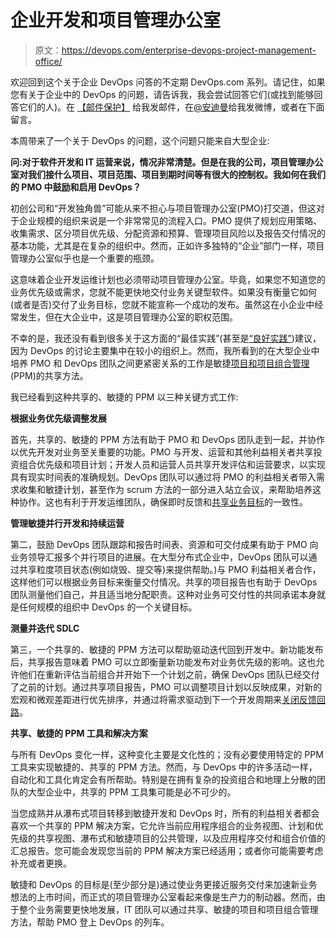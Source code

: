 # 企业开发和项目管理办公室

> 原文：<https://devops.com/enterprise-devops-project-management-office/>

欢迎回到这个关于企业 DevOps 问答的不定期 DevOps.com 系列。请记住，如果您有关于企业中的 DevOps 的问题，请告诉我，我会尝试回答它们(或找到能够回答它们的人)。在 [【邮件保护】](/cdn-cgi/l/email-protection#e3828d878acd8e828d8da38082cd808c8e) 给我发邮件，在[@安迪曼](https://twitter.com/AndiMann)给我发微博，或者在下面留言。

本周带来了一个关于 DevOps 的问题，这个问题只能来自大型企业:

**问:对于软件开发和 IT 运营来说，情况非常清楚。但是在我的公司，项目管理办公室对我们接什么项目、项目范围、项目到期时间等有很大的控制权。我如何在我们的 PMO 中鼓励和启用 DevOps？**

初创公司和“开发独角兽”可能从来不担心与项目管理办公室(PMO)打交道，但这对于企业规模的组织来说是一个非常常见的流程入口。PMO 提供了规划应用策略、收集需求、区分项目优先级、分配资源和预算、管理项目风险以及报告交付情况的基本功能，尤其是在复杂的组织中。然而，正如许多独特的“企业”部门一样，项目管理办公室似乎也是一个重要的瓶颈。

这意味着企业开发运维计划也必须带动项目管理办公室。毕竟，如果您不知道您的业务优先级或需求，您就不能更快地交付业务关键型软件。如果没有衡量它如何(或者是否)交付了业务目标，您就不能宣称一个成功的发布。虽然这在小企业中经常发生，但在大企业中，这是项目管理办公室的职权范围。

不幸的是，我还没有看到很多关于这方面的“最佳实践”(甚至是[“良好实践”](https://twitter.com/kevinbehr/status/517005283730530304))建议，因为 DevOps 的讨论主要集中在较小的组织上。然而，我所看到的在大型企业中培养 PMO 和 DevOps 团队之间更紧密关系的工作是敏捷[项目和项目组合管理](https://www.google.com/search?q=Project+and+Portfolio+Management) (PPM)的共享方法。

我已经看到这种共享的、敏捷的 PPM 以三种关键方式工作:

**根据业务优先级调整发展**

首先，共享的、敏捷的 PPM 方法有助于 PMO 和 DevOps 团队走到一起，并协作以优先开发对业务至关重要的功能。PMO 与开发、运营和其他利益相关者共享投资组合优先级和项目计划；开发人员和运营人员共享开发评估和运营要求，以实现具有现实时间表的准确规划。DevOps 团队可以通过将 PMO 的利益相关者带入需求收集和敏捷计划，甚至作为 scrum 方法的一部分进入站立会议，来帮助培养这种协作。这也有利于开发运维团队，确保即时反馈和[共享业务目标](http://www.devops.com/blogs/encouraging-big-picture-view-enterprise-devops/)的一致性。

**管理敏捷并行开发和持续运营**

第二，鼓励 DevOps 团队跟踪和报告时间表、资源和可交付成果有助于 PMO 向业务领导汇报多个并行项目的进展。在大型分布式企业中，DevOps 团队可以通过共享粒度项目状态(例如烧毁、提交等)来提供帮助。)与 PMO 利益相关者合作，这样他们可以根据业务目标来衡量交付情况。共享的项目报告也有助于 DevOps 团队测量他们自己，并且适当地分配职责。这种对业务可交付性的共同承诺本身就是任何规模的组织中 DevOps 的一个关键目标。

**测量并迭代 SDLC**

第三，一个共享的、敏捷的 PPM 方法可以帮助驱动迭代回到开发中。新功能发布后，共享报告意味着 PMO 可以立即衡量新功能发布对业务优先级的影响。这也允许他们在重新评估当前组合并开始下一个计划之前，确保 DevOps 团队已经交付了之前的计划。通过共享项目报告，PMO 可以调整项目计划以反映成果，对新的宏观和微观差距进行优先排序，并通过将需求驱动到下一个开发周期来[关闭反馈回路](http://www.devops.com/blogs/four-key-vectors-closing-devops-feedback-loop/)。

**共享、敏捷的 PPM 工具和解决方案**

与所有 DevOps 变化一样，这种变化主要是文化性的；没有必要使用特定的 PPM 工具来实现敏捷的、共享的 PPM 方法。然而，与 DevOps 中的许多活动一样，自动化和工具化肯定会有所帮助。特别是在拥有复杂的投资组合和地理上分散的团队的大型企业中，共享的 PPM 工具集可能是必不可少的。

当您成熟并从瀑布式项目转移到敏捷开发和 DevOps 时，所有的利益相关者都会喜欢一个共享的 PPM 解决方案，它允许当前应用程序组合的业务视图、计划和优先级的共享视图、瀑布式和敏捷项目的公共管理，以及应用程序交付和组合价值的汇总报告。您可能会发现您当前的 PPM 解决方案已经适用；或者你可能需要考虑补充或者更换。

敏捷和 DevOps 的目标是(至少部分是)通过使业务更接近服务交付来加速新业务想法的上市时间，而正式的项目管理办公室看起来像是生产力的制动器。然而，由于整个业务需要更快地发展，IT 团队可以通过共享、敏捷的项目和项目组合管理方法，帮助 PMO 登上 DevOps 的列车。
